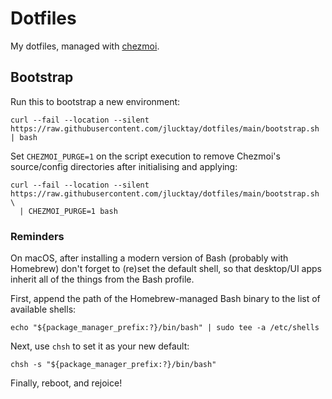 # Dotfiles

My dotfiles, managed with [chezmoi](https://github.com/twpayne/chezmoi).

## Bootstrap

Run this to bootstrap a new environment:

``` shell
curl --fail --location --silent https://raw.githubusercontent.com/jlucktay/dotfiles/main/bootstrap.sh | bash
```

Set `CHEZMOI_PURGE=1` on the script execution to remove Chezmoi's source/config directories after initialising and
applying:

``` shell
curl --fail --location --silent https://raw.githubusercontent.com/jlucktay/dotfiles/main/bootstrap.sh \
  | CHEZMOI_PURGE=1 bash
```

### Reminders

On macOS, after installing a modern version of Bash (probably with Homebrew) don't forget to (re)set the default shell, so that desktop/UI apps inherit all of the things from the Bash profile.

First, append the path of the Homebrew-managed Bash binary to the list of available shells:

```shell
echo "${package_manager_prefix:?}/bin/bash" | sudo tee -a /etc/shells
```

Next, use `chsh` to set it as your new default:

```shell
chsh -s "${package_manager_prefix:?}/bin/bash"
```

Finally, reboot, and rejoice!
